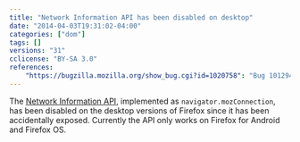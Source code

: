 ```yaml
---
title: "Network Information API has been disabled on desktop"
date: "2014-04-03T19:31:02-04:00"
categories: ["dom"]
tags: []
versions: "31"
cclicense: "BY-SA 3.0"
references:
    "https://bugzilla.mozilla.org/show_bug.cgi?id=1020758": "Bug 1012944 – [Network Information API] Disable the API on desktop"
---
```

The [Network Information API](https://developer.mozilla.org/en-US/docs/Web/API/Network_Information_API), implemented as `navigator.mozConnection`, has been disabled on the desktop versions of Firefox since it has been accidentally exposed. Currently the API only works on Firefox for Android and Firefox OS.
